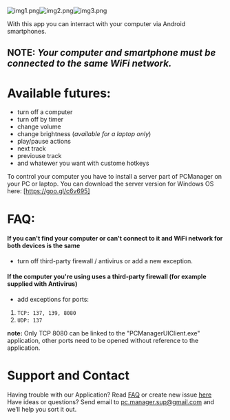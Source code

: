 <img src="https://raw.githubusercontent.com/butsaty/pcm/master/_imgs/Screenshot_2016-11-23-20-00-05_sm.png" alt="img1.png" border="0"><img src="https://raw.githubusercontent.com/butsaty/pcm/master/_imgs/Screenshot_2016-11-23-19-59-58_sm.png" alt="img2.png" border="0"><img src="https://raw.githubusercontent.com/butsaty/pcm/master/_imgs/Screenshot_2016-11-23-20-00-36_sm.png" alt="img3.png" border="0">



With this app you can interract with your computer via Android smartphones. 
## NOTE: _Your computer and smartphone must be connected to the same WiFi network._

# Available futures:
- turn off a computer
- turn off by timer
- change volume
- change brightness (_available for a laptop only_) 
- play/pause actions
- next track
- previouse track
- and whatewer you want with custome hotkeys

To control your computer you have to install a server part of PCManager on your PC or laptop. You can download the server version for Windows OS here: [https://goo.gl/c6v695]

# FAQ:
#### If you can't find your computer or can't connect to it and WiFi network for both devices is the same
- turn off third-party firewall / antivirus or add a new exception.

#### If the computer you're using uses a third-party firewall (for example supplied with Antivirus)
- add exceptions for ports:

1. `TCP: 137, 139, 8080`
2. `UDP: 137`

**note:** Only TCP 8080 can be linked to the "PCManagerUIClient.exe" application, other ports need to be opened without reference to the application.

# Support and Contact

Having trouble with our Application? Read [FAQ](#faq) or create new issue [here](https://github.com/butsaty/pcm/issues)
Have ideas or questions? Send email to pc.manager.sup@gmail.com and we’ll help you sort it out.
